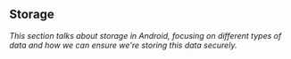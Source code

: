 ## Storage

*This section talks about storage in Android, focusing on different types of data and how we can ensure we're storing this data securely.*


